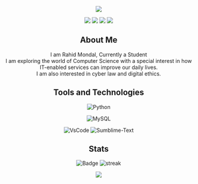 <!-------------------------------------------------------Hey, I'am Rahid ------------------------------>
<p align="center"><img src=https://readme-typing-svg.herokuapp.com?font=Calibri&color=%23259076&size=26&lines=Hello+%F0%9F%91%8B%2C+this+is+Rahid+Mondal></p>
<!----------------------------------------------------Social Media------------------------------------------->
<div align="center">
<a href = 'https://skyline.github.com/rahidmondal/2021'>
<a href="https://github.com/Rahid-Mondal/rahidmondal"><img src="https://img.shields.io/badge/GitHub-100000?style=for-the-badge&logo=github&logoColor=white"></a>
<a href="https://stackoverflow.com/users/16377626/rahid-mondal"><img src="https://img.shields.io/badge/Stack_Overflow-FE7A16?style=for-the-badge&logo=stack-overflow&logoColor=white"></a>
<a href="https://www.instagram.com/_rahid_1/"><img src="https://img.shields.io/badge/Instagram-E4405F?style=for-the-badge&logo=instagram&logoColor=white"></a>
<a href="https://www.linkedin.com/in/rahid-mondal-603016200/"><img src="https://img.shields.io/badge/LinkedIn-0077B5?style=for-the-badge&logo=linkedin&logoColor=white"></a>

</div>



<!---------------------------------------------------------- About Me---------------------------------------------------->
<div align="center">
    <h2>About Me</h2>
    <p>I am Rahid Mondal, Currently a Student <br>
I am exploring the world of Computer Science with a special interest in how IT-enabled services can improve our daily lives.<br>
I am also interested in cyber law and digital ethics.
    </p>
</div>


<!-------------------------------------------------------Tools and Technologies----------------------------------------->


<div align="center">
    <h2>Tools and Technologies</h2>


![Python](https://img.shields.io/badge/Python-FFD43B?style=for-the-badge&logo=python&logoColor=darkgreen)
    
![MySQL](https://img.shields.io/badge/MySQL-00000F?style=for-the-badge&logo=mysql&logoColor=white)
    
![VsCode](https://img.shields.io/badge/Visual_Studio_Code-0078D4?style=for-the-badge&logo=visual%20studio%20code&logoColor=white)
![Sumblime-Text](https://img.shields.io/badge/sublime_text-%23575757.svg?&style=for-the-badge&logo=sublime-text&logoColor=important)

</div>


<!-----------------------------------------------------Stats--------------------------------------------------------------->
<div align ="center">
    <h2> Stats </h2>
        
![Badge](https://github-readme-stats.vercel.app/api?username=rahidmondal)
![streak](https://github-readme-streak-stats.herokuapp.com/?user=rahidmondal)



    
 <!------------------------------------------------------Thank------------------------------------------------------------------->   
 <p align="center"><img src=https://readme-typing-svg.herokuapp.com?font=Calibri&color=%23259076&size=26&lines=Thanks+For+Visiting+my+Github+Profil+&#x1F497+></p>
